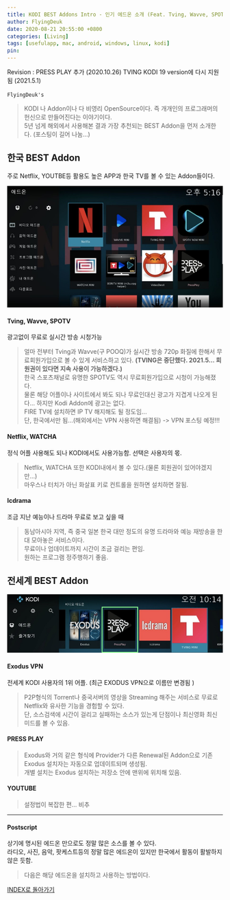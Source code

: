 ```yaml
---
title: KODI BEST Addons Intro - 인기 에드온 소개 (Feat. Tving, Wavve, SPOTV, WATCHA, Netflix, EXODUS)
author: FlyingDeuk
date: 2020-08-21 20:55:00 +0800
categories: [Living]
tags: [usefulapp, mac, android, windows, linux, kodi]
pin:
---
```


Revision : PRESS PLAY 추가 (2020.10.26)
           TVING KODI 19 version에 다시 지원됨 (2021.5.1)

`FlyingDeuk's`
> KODI 나 Addon이나 다 비영리 OpenSource이다. 즉 개개인의 프로그래머의 헌신으로 만들어진다는 이야기이다. <br>
5년 넘게 해외에서 사용해본 결과 가장 추천되는 BEST Addon을 먼저 소개한다. (포스팅이 길어 나눔...)

## 한국 BEST Addon
주로 Netflix, YOUTBE등 활용도 높은 APP과 한국 TV를 볼 수 있는 Addon들이다.

![kodi_addon](/img/living/kodi/kodi_addon0.jpg)

#### Tving, Wavve, SPOTV
광고없이 무료로 실시간 방송 시청가능
> 얼마 전부터 Tving과 Wavve(구 POOQ)가 실시간 방송 720p 화질에 한해서 무료회원가입으로 볼 수 있게 서비스하고 있다. **(TVING은 중단했다. 2021.5... 회원권이 있다면 지속 사용이 가능하겠다.)**<br>
한국 스포츠채널로 유명한 SPOTV도 역시 무료회원가입으로 시청이 가능해졌다. <br>
물론 해당 어플이나 사이트에서 봐도 되나 무료인대신 광고가 지겹게 나오게 된다... 하지만 Kodi Addon에 광고는 없다. <br>
FIRE TV에 설치하면 IP TV 해지해도 될 정도임...<br>
단, 한국에서만 됨...(해외에서는 VPN 사용하면 해결됨) -> VPN 포스팅 예정!!!

#### Netflix, WATCHA
정식 어플 사용해도 되나 KODI에서도 사용가능함. 선택은 사용자의 몫.
> Netflix, WATCHA 또한 KODI내에서 볼 수 있다.(물론 회원권이 있어야겠지만...)<br>
마우스나 터치가 아닌 화살표 키로 컨트롤을 원하면 설치하면 잘됨.

#### Icdrama
조금 지난 예능이나 드라마 무료로 보고 싶을 때
> 동남아시아 지역, 즉 중국 일본 한국 대만 정도의 유명 드라마와 예능 재방송을 한대 모아놓은 서비스이다. <br>
무료이나 업데이트까지 시간이 조금 걸리는 편임. <br>
원하는 프로그램 정주행하기 좋음.

## 전세계 BEST Addon
![kodi](/img/living/kodi/press.jpg)

#### Exodus VPN
전세계 KODI 사용자의 1위 어플. (최근 EXODUS VPN으로 이름만 변경됨 )<br>
>P2P형식의 Torrent나 중국서버의 영상을 Streaming 해주는 서비스로 무료로 Netflix와 유사한 기능을 경험할 수 있다. <br>
단, 소스검색에 시간이 걸리고 실패하는 소스가 있는게 단점이나 최신영화 최신 미드를 볼 수 있음.

#### PRESS PLAY
> Exodus와 거의 같은 형식에 Provider가 다른 Renewal된 Addon으로 기존 Exodus 설치자는 자동으로 업데이트되며 생성됨. <br>
개별 설치는 Exodus 설치하는 저장소 안에 맨위에 위치해 있음.

#### YOUTUBE
> 설정법이 복잡한 편... 비추

----------

#### Postscript
상기에 명시된 에드온 만으로도 정말 많은 소스를 볼 수 있다. <br>
라디오, 사진, 음악, 팟케스트등의 정말 많은 에드온이 있지만 한국에서 활동이 활발하지않은 듯함.
>다음은 해당 에드온을 설치하고 사용하는 방법이다.


[INDEX로 돌아가기](/posts/KODI/)
